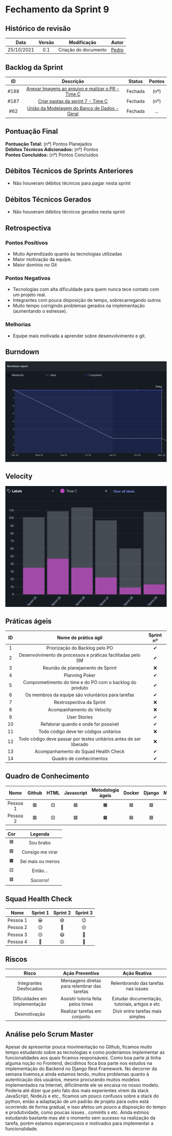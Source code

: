 # Fechamento da Sprint 9

## Histórico de revisão

| **Data** |  **Versão** | **Modificação**  |  **Autor** |
|:-:|:-:|:-:|:-:|
|    25/10/2021   |  0.1 | Criação do documento  | [Pedro ](https://github.com/Pedro-V8) |

## Backlog da Sprint 

| **ID** |  **Descrição** | **Status**  |  **Pontos** |
|:-:|:-:|:-:|:-:|
|    #188   |  [Anexar Imagens ao arquivo e realizar o PR - Time C](https://github.com/fga-eps-mds/2021-1-hospitalar/issues/188) | Fechada  | (nº) |
|    #187   |  [Criar pastas da sprint 7 - Time C](https://github.com/fga-eps-mds/2021-1-hospitalar/issues/187) | Fechada  | (nº) |
|    #62   |  [União da Modelagem do Banco de Dados - Geral](https://github.com/fga-eps-mds/2021-1-hospitalar/issues/62) | Fechada  | ... |


## Pontuação Final

**Pontuação Total:** (nº) Pontos Planejados <br>
**Débitos Técnicos Adicionados:** (nº) Pontos <br>
**Pontos Concluídos:** (nº) Pontos Concluídos <br>

## Débitos Técnicos de Sprints Anteriores

- Não houveram débitos técnicos para pagar nesta sprint


## Débitos Técnicos Gerados

- Não houveram débitos técnicos gerados nesta sprint

## Retrospectiva

### Pontos Positivos

- Muito Aprendizado quanto às tecnologias utilizadas
- Maior motivação da equipe.
- Maior domínio no Git

### Pontos Negativos

- Tecnologias com alta dificuldade para quem nunca tece contato com um projeto real.
- Integrantes com pouca disposição de tempo, sobrecarregando outros
- Muito tempo corrigindo problemas gerados na implementação (aumentando o estresse).

### Melhorias

- Equipe mais motivada a aprender sobre desenvolvimento e git.

## Burndown

![Burndown](/docs/assets/sprints/time_c/sprint_9/burndown09.png)
  
## Velocity

![Velocity](/docs/assets/sprints/time_c/sprint_9/velocity09.png)
  
## Práticas ágeis
  
|ID    | Nome de prática ágil    | Sprint nº |
| :-: | :-: | :-: |
| 1    | Priorização do Backlog pelo PO | &#10004; |
| 2    | Desenvolvimento de processos e práticas facilitadas pelo SM | &#10004; |
| 3    | Reunião de planejamento de Sprint | &#10060; |
| 4    | Planning Poker | &#10004; |
| 5    | Comprometimento do time e do PO com o backlog do produto | &#10004; |
| 6    | Os membros da equipe são voluntários para tarefas | &#10004; |
| 7    | Restrospectiva da Sprint | &#10060; |
| 8    | Acompanhamento do Velocity | &#10060; |
| 9    | User Stories | &#10004; |
| 10 |    Refatorar quando e onde for possível | &#10004; |
| 11 | Todo código deve ter códigos unitários | &#10060; |
| 12 |    Todo código deve passar por testes unitários antes de ser liberado | &#10060; |
| 13 |     Acompanhamento do Squad Health Check | &#10004; |
| 14 |    Quadro de conhecimentos| &#10004; |
  
## Quadro de Conhecimento

| Nome | Github | HTML | Javascript | Metodologia ágeis | Docker | Django | Mongodb |
| :-: | :-: | :-: | :-: | :-: | :-: | :-: | :-: |
| Pessoa 1 | &#128997; | &#129000; | &#129001; | &#128999; | &#128998; | &#128997; | &#128997; | 
| Pessoa 2 | &#128997; | &#129000; | &#129001; | &#128999; | &#128998; | &#128997; | &#128997; | 


| Cor | Legenda |
| :-: | :-: |
| &#128998; | Sou brabo |
| &#129001;| Consigo me virar |
| &#128999; | Sei mais ou menos|
| &#129000;  | Então... |
| &#128997; | Socorro!|
  
## Squad Health Check
  
| Nome | Sprint 1 | Sprint 2 | Sprint 3 |
| :-: | :-: | :-: | :-: |
| Pessoa 1 | &#128512; | &#128516; | &#128521; |
| Pessoa 2 | &#128529; | &#129320; | &#128530; |
| Pessoa 3 | &#128532; | &#128567; | &#129314; |
| Pessoa 4 | &#129395; | &#128547; | &#129321; |

## Riscos

|  **Risco**  | **Ação Preventiva** |	**Ação Reativa** |
|:-:|:-:|:-:|
| Integrantes Desfocados | Mensagens diretas para relembrar das tarefas | Relembrando das tarefas nas issues |
| Dificuldades em Implementação | Assistir tutoria feita pelos times | Estudar documentação, tutoriais, artigos e etc |
| Desmotivação |  Realizar tarefas em conjunto | Divir entre tarefas mais simples |
  
<!-- ## Burndown de Riscos (???) -->

## Análise pelo Scrum Master

Apesar de apresentar pouca movimentação no Github, ficamos muito tempo estudando sobre as tecnologias e como poderíamos implementar as funcionalidades aos quais ficamos responsáveis. Como boa parte já tinha alguma noção no Frontend, decidimos foca boa parte nos estudos na implementação do Backend no Django Rest Framework. No decorrer da semana tivemos,e ainda estamos tendo, muitos problemas quanto à autenticação dos usuários, mesmo procurando muitos modelos implementados na Internet, dificilmente ele se encaixa no nosso modelo. Poderia até dizer que pelo fato dos mais experientes virem da stack JavaScript, NodeJs e etc., ficamos um pouco confusos sobre a stack do python, então a adaptação de um padrão de projeto para outro está ocorrendo de forma gradual, e isso afetou um pouco a disposição do tempo e produtividade, como poucas issues , commits s etc. Ainda estmos estudando bastante mas até o momento sem sucesso na realização da tarefa, porém estamos esperançosos e motivados para implementar a funcionalidade.